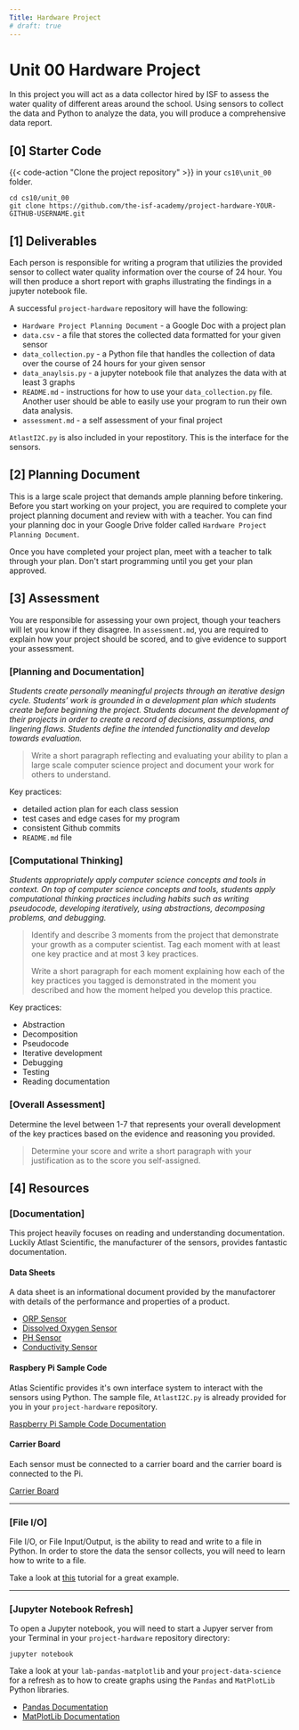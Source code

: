 ```yaml
---
Title: Hardware Project
# draft: true
---
```


# Unit 00 Hardware Project
In this project you will act as a data collector hired by ISF to assess the water quality of different areas around the school. Using sensors to collect the data and Python to analyze the data, you will produce a comprehensive data report. 

## [0] Starter Code

{{< code-action "Clone the project repository" >}} in your `cs10\unit_00` folder. 

```shell
cd cs10/unit_00
git clone https://github.com/the-isf-academy/project-hardware-YOUR-GITHUB-USERNAME.git
```


## [1] Deliverables

Each person is responsible for writing a program that utilizies the provided sensor to collect water quality information over the course of 24 hour. You will then produce a short report with graphs illustrating the findings in a jupyter notebook file. 

A successful `project-hardware` repository will have the following:
- `Hardware Project Planning Document` - a Google Doc with a project plan  
- `data.csv` - a file that stores the collected data formatted for your given sensor
- `data_collection.py` - a Python file that handles the collection of data over the course of 24 hours for your given sensor 
- `data_anaylsis.py` - a jupyter notebook file that analyzes the data with at least 3 graphs 
- `README.md` - instructions for how to use your `data_collection.py` file. Another user should be able to easily use your program to run their own data analysis.
- `assessment.md` - a self assessment of your final project 

`AtlastI2C.py` is also included in your repostitory. This is the interface for the sensors. 

## [2] Planning Document 
This is a large scale project that demands ample planning before tinkering. Before you start working on your project, you are required to complete your project planning document and review with with a teacher. You can find your planning doc in your Google Drive folder called `Hardware Project Planning Document`.

Once you have completed your project plan, meet with a teacher to talk through your plan. Don't start programming until you get your plan approved.

## [3] Assessment 

You are responsible for assessing your own project, though your teachers will let you know if they disagree. In `assessment.md`, you are required to explain how your project should be scored, and to give evidence to support your assessment.

### [Planning and Documentation]

*Students create personally meaningful projects through an iterative design cycle. Students’ work is grounded in a development plan which students create before beginning the project. Students document the development of their projects in order to create a record of decisions, assumptions, and lingering flaws. Students define the intended functionality and develop towards evaluation.*

> Write a short paragraph reflecting and evaluating your ability to plan a large scale computer science project and document your work for others to understand.

Key practices:
- detailed action plan for each class session
- test cases and edge cases for my program 
- consistent Github commits 
- `README.md` file  

### [Computational Thinking]
*Students appropriately apply computer science concepts and tools in context. On top of computer science concepts and tools, students apply computational thinking practices including habits such as writing pseudocode, developing iteratively, using abstractions, decomposing problems, and debugging.*

> Identify and describe 3 moments from the project that demonstrate your growth as a computer scientist. Tag each moment with at least one key practice and at most 3 key practices. 
>
> Write a short paragraph for each moment explaining how each of the key practices you tagged is demonstrated in the moment you described and how the moment helped you develop this practice.

Key practices:
- Abstraction
- Decomposition
- Pseudocode
- Iterative development
- Debugging
- Testing
- Reading documentation

### [Overall Assessment] 

Determine the level between 1-7 that represents your overall development of the key practices based on the evidence and reasoning you provided.

> Determine your score and write a short paragraph with your justification as to the score you self-assigned. 

## [4] Resources 


### [Documentation]
This project heavily focuses on reading and understanding documentation. Luckily Atlast Scientific, the manufacturer of the sensors, provides fantastic documentation.

#### Data Sheets

A data sheet is an informational document provided by the manufactorer with details of the performance and properties of a product. 

- [ORP Sensor](https://files.atlas-scientific.com/ORP_EZO_Datasheet.pdf)
- [Dissolved Oxygen Sensor](https://files.atlas-scientific.com/DO_EZO_Datasheet.pdf)
- [PH Sensor](https://files.atlas-scientific.com/pH_EZO_Datasheet.pdf)
- [Conductivity Sensor](https://files.atlas-scientific.com/EC_EZO_Datasheet.pdf)

#### Raspbery Pi Sample Code
Atlas Scientific provides it's own interface system to interact with the sensors using Python. The sample file, `AtlastI2C.py` is already provided for you in your `project-hardware` repository. 

[Raspberry Pi Sample Code Documentation](https://files.atlas-scientific.com/pi_sample_code.pdf)

#### Carrier Board 
Each sensor must be connected to a carrier board and the carrier board is connected to the Pi. 

[Carrier Board](https://files.atlas-scientific.com/electrically-isolated-ezo-carrier-board.pdf)

<hr>

### [File I/O]

File I/O, or File Input/Output, is the ability to read and write to a file in Python. 
In order to store the data the sensor collects, you will need to learn how to write to a file. 

Take a look at [this](https://www.pythontutorial.net/python-basics/python-write-csv-file/) tutorial for a great example. 

<hr>


### [Jupyter Notebook Refresh]

To open a Jupyter notebook, you will need to start a Jupyer server from your 
Terminal in your `project-hardware` repository directory:

```shell
jupyter notebook
```

Take a look at your `lab-pandas-matplotlib` and your `project-data-science` for a refresh as to how to create graphs using the `Pandas` and `MatPlotLib` Python libraries. 

- [Pandas Documentation](https://pandas.pydata.org/docs/user_guide/index.html)
- [MatPlotLib Documentation](https://matplotlib.org/)